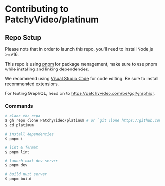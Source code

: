 # Contributing to PatchyVideo/platinum

## Repo Setup

Please note that in order to launch this repo, you'll need to install Node.js >=v16.

This repo is using [pnpm](https://pnpm.io/) for package menagement,
make sure to use pnpm while installing and linking dependencies.

We recommend using [Visual Studio Code](https://code.visualstudio.com/) for code editing.
Be sure to install recommended extensions.

For testing GraphQL, head on to <https://patchyvideo.com/be/gql/graphiql>.

### Commands

```bash
# clone the repo
$ gh repo clone PatchyVideo/platinum # or `git clone https://github.com/PatchyVideo/platinum`
$ cd platinum

# install dependencies
$ pnpm i

# lint & format
$ pnpm lint

# launch nuxt dev server
$ pnpm dev

# build nuxt server
$ pnpm build
```
